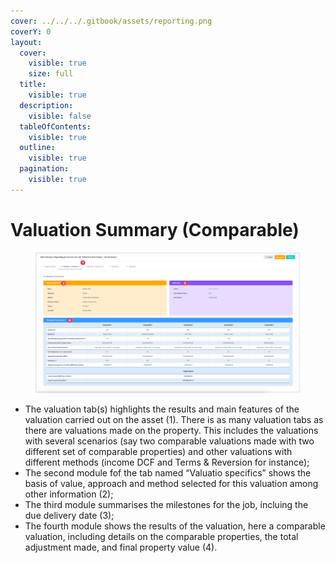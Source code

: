```yaml
---
cover: ../../../.gitbook/assets/reporting.png
coverY: 0
layout:
  cover:
    visible: true
    size: full
  title:
    visible: true
  description:
    visible: false
  tableOfContents:
    visible: true
  outline:
    visible: true
  pagination:
    visible: true
---
```


# Valuation Summary (Comparable)

<figure><img src="../../../.gitbook/assets/image (11).png" alt=""><figcaption></figcaption></figure>

* The valuation tab(s) highlights the results and main features of the valuation carried out on the asset (1). There is as many valuation tabs as there are valuations made on the property. This includes the valuations with several scenarios (say two comparable valuations made with two different set of comparable properties) and other valuations with different methods (income DCF and Terms & Reversion  for instance);
* The second module fof the tab named “Valuatio specifics” shows the basis of value, approach and method selected for this valuation among other information (2);
* The third module summarises the milestones for the job, incluing the due delivery date (3);
* The fourth module shows the results of the valuation, here a comparable valuation, including details on the comparable properties, the total adjustment made, and final property value (4).
